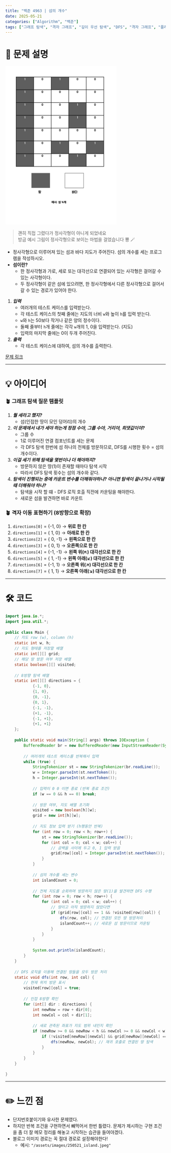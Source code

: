 ```yaml
---
title: "백준 4963 | 섬의 개수"
date: 2025-05-21
categories: ["Algorithm", "백준"]
tags: ["그래프 탐색", "격자 그래프", "깊이 우선 탐색", "DFS", "격자 그래프", "플러드 필"]
---
```


# 📝 문제 설명

<img src="/assets/images/250521_island.jpeg" alt="섬의 개수 예시 좌표" width="350">

>괜히 직접 그렸다가 정사각형이 아니게 되었네요  
>방금 예시 그림이 정사각형으로 보이는 마법을 걸었습니다 뿅 🪄

- 정사각형으로 이루어져 있는 섬과 바다 지도가 주어진다. 섬의 개수를 세는 프로그램을 작성하시오.
- **섬이란?**
  - 한 정사각형과 가로, 세로 또는 대각선으로 연결되어 있는 사각형은 걸어갈 수 있는 사각형이다.
  - 두 정사각형이 같은 섬에 있으려면, 한 정사각형에서 다른 정사각형으로 걸어서 갈 수 있는 경로가 있어야 한다.
   
1. ***입력***
   - 여러개의 테스트 케이스를 입력받는다.
   - 각 테스트 케이스의 첫째 줄에는 지도의 너비 `w`와 높이 `h`를 입력 받는다.
   - `w`와 `h`는 50보다 작거나 같은 양의 정수이다.
   - 둘째 줄부터 `h`개 줄에는 각각 `w`개의 1, 0을 입력받는다. (지도)
   - 입력의 마지막 줄에는 0이 두개 주어진다.
2. ***출력***
   - 각 테스트 케이스에 대하여, 섬의 개수를 출력한다.


[문제 링크](https://www.acmicpc.net/problem/4963)

---

# 💡 아이디어

### 🪴 그래프 탐색 질문 템플릿
1. ***뭘 세라고 했지?***
   - 섬(인접한 땅이 모인 덩어리)의 개수
2. ***이 문제에서 내가 세야 하는게 정점 수야, 그룹 수야, 거리야, 최댓값이야?***
   - 그룹 수
   - 1로 이루어진 연결 컴포넌트를 세는 문제
   - 각 DFS 탐색 한번에 섬 하나의 전체를 방문하므로, DFS를 시행한 횟수 = 섬의 개수이다.
3. ***이걸 세기 위해 탐색을 몇번이나 더 해야하지?***
   - 방문하지 않은 땅(1)이 존재할 때마다 탐색 시작
   - 따라서 DFS 탐색 횟수는 섬의 개수와 같다.
4. ***탐색이 진행되는 중에 카운트 변수를 더해줘야하나? 아니면 탐색이 끝나거나 시작될 때 더해줘야 하나?***
   - 탐색을 시작 할 떄 - DFS 로직 호출 직전에 카운팅을 해야한다.
   - 새로운 섬을 발견하면 바로 카운트

### 🪴 격자 이동 표현하기 (8방향으로 확장)

1. `directions[0]` = {-1,  0} → **위로 한 칸**
2. `directions[1]` = { 1,  0} → **아래로 한 칸**
3. `directions[2]` = { 0, -1} → **왼쪽으로 한 칸**
4. `directions[3]` = { 0,  1} → **오른쪽으로 한 칸**
5. `directions[4]` = {-1, -1} → **왼쪽 위(↖) 대각선으로 한 칸**
6. `directions[5]` = { 1, -1} → **왼쪽 아래(↙) 대각선으로 한 칸**
7. `directions[6]` = {-1,  1} → **오른쪽 위(↗) 대각선으로 한 칸**
8. `directions[7]` = { 1,  1} → **오른쪽 아래(↘) 대각선으로 한 칸**


---

# 🛠 코드

```java
import java.io.*;
import java.util.*;

public class Main {
    // 지도 row (w), column (h)
    static int w, h;
    // 지도 형태를 저장할 배열
    static int[][] grid;
    // 해당 땅 방문 여부 저장 배열
    static boolean[][] visited;

    // 8방향 탐색 배열
    static int[][] directions = {
            {-1, 0},
            {1, 0},
            {0, -1},
            {0, 1},
            {-1, -1},
            {+1, -1},
            {-1, +1},
            {+1, +1}
    };

    public static void main(String[] args) throws IOException {
        BufferedReader br = new BufferedReader(new InputStreamReader(System.in));

        // 여러개의 테스트 케이스를 반복해서 입력
        while (true) {
            StringTokenizer st = new StringTokenizer(br.readLine());
            w = Integer.parseInt(st.nextToken());
            h = Integer.parseInt(st.nextToken());

            // 입력이 0 0 이면 종료 (반복 종료 조건)
            if (w == 0 && h == 0) break;

            // 방문 여부, 지도 배열 초기화
            visited = new boolean[h][w];
            grid = new int[h][w];

            // 지도 정보 입력 받기 (h행동안 반복)
            for (int row = 0; row < h; row++) {
                st = new StringTokenizer(br.readLine());
                for (int col = 0; col < w; col++) {
                    // 공백을 사이에 두고 0, 1 입력 받음
                    grid[row][col] = Integer.parseInt(st.nextToken());
                }
            }

            // 섬의 개수를 세는 변수
            int islandCount = 0;

            // 전체 지도를 순회하며 방문하지 않은 땅(1)을 발견하면 DFS 수행
            for (int row = 0; row < h; row++) {
                for (int col = 0; col < w; col++) {
                    // 땅이고 아직 방문하지 않았다면
                    if (grid[row][col] == 1 && !visited[row][col]) {
                        dfs(row, col); // 연결된 모든 땅 방문처리
                        islandCount++; // 새로운 섬 방문이므로 카운팅
                    }
                }
            }

            System.out.println(islandCount);
        }
    }

    // DFS 로직을 이용해 연결된 땅들을 모두 방문 처리
    static void dfs(int row, int col) {
        // 현재 위치 방문 표시
        visited[row][col] = true;

        // 인접 8방향 확인
        for (int[] dir : directions) {
            int newRow = row + dir[0];
            int newCol = col + dir[1];

            // 새로 관측된 좌표가 지도 범위 내인지 확인
            if (newRow >= 0 && newRow < h && newCol >= 0 && newCol < w) {
                if (!visited[newRow][newCol] && grid[newRow][newCol] == 1) {
                    dfs(newRow, newCol); // 재귀 호출로 연결된 땅 탐색
                }
            }
        }
    }

}
```

---

# ✏️ 느낀 점

- 단지번호붙이기와 유사한 문제였다.
- 하지만 반복 조건을 구현하면서 뺴먹어서 한번 틀렸다. 문제가 제시하는 구현 조건을 좀 더 잘 메모 정리를 해놓고 시작하는 습관을 들여야겠다.
- 블로그 이미지 경로는 꼭 절대 경로로 설정해야한다!
  - 예시: `"/assets/images/250521_island.jpeg"`
